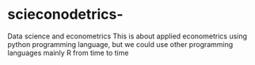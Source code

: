 # scieconodetrics-
Data science and econometrics
This is about applied econometrics using python programming language, but we could use other programming languages mainly R from time to time 
